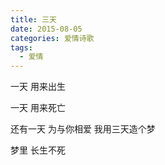 ```yaml
---
title: 三天
date: 2015-08-05
categories: 爱情诗歌
tags:
  - 爱情
---
```


一天
用来出生

一天
用来死亡
<!--more-->
还有一天
为与你相爱
我用三天造个梦

梦里
长生不死